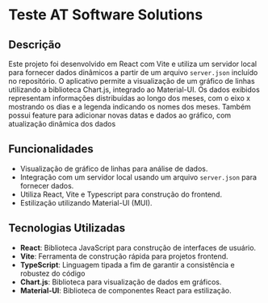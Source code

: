 # Teste AT Software Solutions

## Descrição

Este projeto foi desenvolvido em React com Vite e utiliza um servidor local para fornecer dados dinâmicos a partir de um arquivo `server.json` incluído no repositório. O aplicativo permite a visualização de um gráfico de linhas utilizando a biblioteca Chart.js, integrado ao Material-UI. Os dados exibidos representam informações distribuídas ao longo dos meses, com o eixo x mostrando os dias e a legenda indicando os nomes dos meses. Também possui feature para adicionar novas datas e dados ao gráfico, com atualização dinâmica dos dados

## Funcionalidades
- Visualização de gráfico de linhas para análise de dados.
- Integração com um servidor local usando um arquivo `server.json` para fornecer dados.
- Utiliza React, Vite e Typescript para construção do frontend.
- Estilização utilizando Material-UI (MUI).

## Tecnologias Utilizadas
- **React**: Biblioteca JavaScript para construção de interfaces de usuário.
- **Vite**: Ferramenta de construção rápida para projetos frontend.
- **TypeScript**: Linguagem tipada a fim de garantir a consistência e robustez do código
- **Chart.js**: Biblioteca para visualização de dados em gráficos.
- **Material-UI**: Biblioteca de componentes React para estilização.

